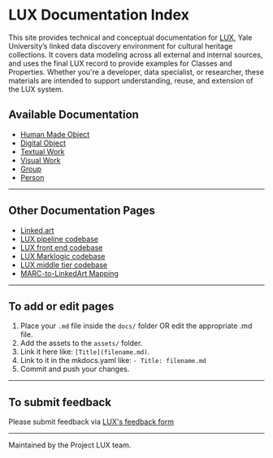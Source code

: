 # LUX Documentation Index


This site provides technical and conceptual documentation for [LUX](https://lux.collections.yale.edu/), Yale University’s linked data discovery environment for cultural heritage collections. It covers data modeling across all external and internal sources, and uses the final LUX record to provide examples for  Classes and Properties. Whether you're a developer, data specialist, or researcher, these materials are intended to support understanding, reuse, and extension of the LUX system.

## Available Documentation

* [Human Made Object](hmo.md)
* [Digital Object](digitalobject.md)
* [Textual Work](textualwork.md)
* [Visual Work](visualwork.md)
* [Group](group.md)
* [Person](person.md)

---

## Other Documentation Pages

* [Linked.art](https://linked.art/)
* [LUX pipeline codebase](https://github.com/project-lux/data-pipeline)
* [LUX front end codebase](https://github.com/project-lux/lux-frontend)
* [LUX Marklogic codebase](https://github.com/project-lux/lux-marklogic)
* [LUX middle tier codebase](https://github.com/project-lux/lux-middletier)
* [MARC-to-LinkedArt Mapping](https://github.com/timathom/marc2linkedart/blob/main/specs/md/index.md)

---

## To add or edit pages

1. Place your `.md` file inside the `docs/` folder OR edit the appropriate .md file.
2. Add the assets to the `assets/` folder.
3. Link it here like: `[Title](filename.md)`.
4. Link to it in the mkdocs.yaml like: `- Title: filename.md`
5. Commit and push your changes.

---

## To submit feedback

Please submit feedback via [LUX's feedback form](https://yaleuniversity.tfaforms.net/99?tfa_301=https%3A%2F%2Flux.collections.yale.edu%2F)

---

Maintained by the Project LUX team.

